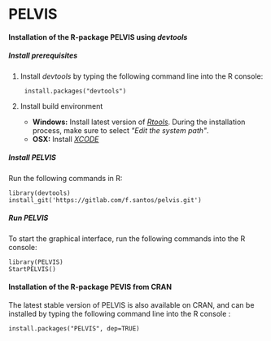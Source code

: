 PELVIS 
======

#### Installation of the R-package PELVIS using *devtools* ####

##### Install prerequisites #####

1. Install *devtools* by typing the following command line into the R console:

		install.packages("devtools")

2. Install build environment
    * **Windows:** Install latest version of *[Rtools](https://cran.r-project.org/bin/windows/Rtools/)*. During the installation process, make sure to select *"Edit the system path"*.
    * **OSX:** Install *[XCODE](https://developer.apple.com/xcode/)*

##### Install PELVIS #####

Run the following commands in R:
        
	library(devtools)
	install_git('https://gitlab.com/f.santos/pelvis.git')


##### Run PELVIS #####

To start the graphical interface, run the following commands into the R console:

	library(PELVIS)
	StartPELVIS()
	
#### Installation of the R-package PEVIS from CRAN ####

The latest stable version of PELVIS is also available on CRAN, and can be installed by typing the following command line into the R console :

	install.packages("PELVIS", dep=TRUE)
